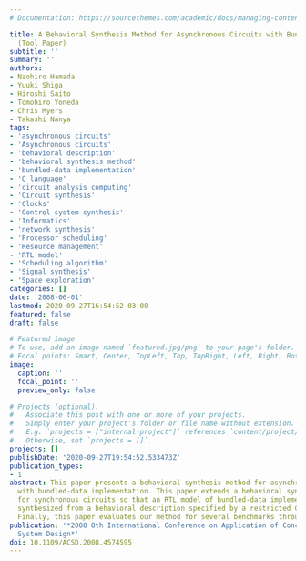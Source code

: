 ```yaml
---
# Documentation: https://sourcethemes.com/academic/docs/managing-content/

title: A Behavioral Synthesis Method for Asynchronous Circuits with Bundled-Data Implementation
  (Tool Paper)
subtitle: ''
summary: ''
authors:
- Naohiro Hamada
- Yuuki Shiga
- Hiroshi Saito
- Tomohiro Yoneda
- Chris Myers
- Takashi Nanya
tags:
- 'asynchronous circuits'
- 'Asynchronous circuits'
- 'behavioral description'
- 'behavioral synthesis method'
- 'bundled-data implementation'
- 'C language'
- 'circuit analysis computing'
- 'Circuit synthesis'
- 'Clocks'
- 'Control system synthesis'
- 'Informatics'
- 'network synthesis'
- 'Processor scheduling'
- 'Resource management'
- 'RTL model'
- 'Scheduling algorithm'
- 'Signal synthesis'
- 'Space exploration'
categories: []
date: '2008-06-01'
lastmod: 2020-09-27T16:54:52-03:00
featured: false
draft: false

# Featured image
# To use, add an image named `featured.jpg/png` to your page's folder.
# Focal points: Smart, Center, TopLeft, Top, TopRight, Left, Right, BottomLeft, Bottom, BottomRight.
image:
  caption: ''
  focal_point: ''
  preview_only: false

# Projects (optional).
#   Associate this post with one or more of your projects.
#   Simply enter your project's folder or file name without extension.
#   E.g. `projects = ["internal-project"]` references `content/project/deep-learning/index.md`.
#   Otherwise, set `projects = []`.
projects: []
publishDate: '2020-09-27T19:54:52.533473Z'
publication_types:
- 1
abstract: This paper presents a behavioral synthesis method for asynchronous circuits
  with bundled-data implementation. This paper extends a behavioral synthesis method
  for synchronous circuits so that an RTL model of bundled-data implementation is
  synthesized from a behavioral description specified by a restricted C language.
  Finally, this paper evaluates our method for several benchmarks through a tool implementation.
publication: '*2008 8th International Conference on Application of Concurrency to
  System Design*'
doi: 10.1109/ACSD.2008.4574595
---
```

